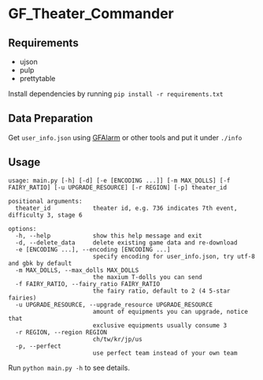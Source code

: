 # GF_Theater_Commander
## Requirements
- ujson
- pulp
- prettytable
  
Install dependencies by running `pip install -r requirements.txt`

## Data Preparation
Get `user_info.json` using [GFAlarm](
https://gall.dcinside.com/mgallery/board/view?id=micateam&no=1439586) or other tools and put it under `./info`

## Usage
```
usage: main.py [-h] [-d] [-e [ENCODING ...]] [-m MAX_DOLLS] [-f FAIRY_RATIO] [-u UPGRADE_RESOURCE] [-r REGION] [-p] theater_id

positional arguments:
  theater_id            theater id, e.g. 736 indicates 7th event, difficulty 3, stage 6

options:
  -h, --help            show this help message and exit
  -d, --delete_data     delete existing game data and re-download
  -e [ENCODING ...], --encoding [ENCODING ...]
                        specify encoding for user_info.json, try utf-8 and gbk by default
  -m MAX_DOLLS, --max_dolls MAX_DOLLS
                        the maxium T-dolls you can send
  -f FAIRY_RATIO, --fairy_ratio FAIRY_RATIO
                        the fairy ratio, default to 2 (4 5-star fairies)
  -u UPGRADE_RESOURCE, --upgrade_resource UPGRADE_RESOURCE
                        amount of equipments you can upgrade, notice that
                        exclusive equipments usually consume 3
  -r REGION, --region REGION
                        ch/tw/kr/jp/us
  -p, --perfect
                        use perfect team instead of your own team
```
Run `python main.py -h` to see details.
